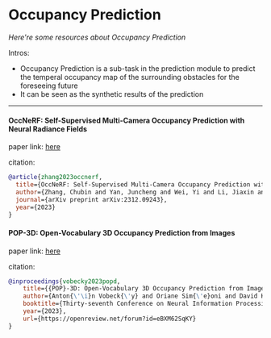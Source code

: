 # Occupancy Prediction
*Here're some resources about Occupancy Prediction*


Intros:
* Occupancy Prediction is a sub-task in the prediction module to predict the temperal occupancy map of the surrounding obstacles for the foreseeing future
* It can be seen as the synthetic results of the prediction


---


#### OccNeRF: Self-Supervised Multi-Camera Occupancy Prediction with Neural Radiance Fields

paper link: [here](https://arxiv.org/pdf/2312.09243.pdf)

citation:
```bibtex
@article{zhang2023occnerf,
  title={OccNeRF: Self-Supervised Multi-Camera Occupancy Prediction with Neural Radiance Fields},
  author={Zhang, Chubin and Yan, Juncheng and Wei, Yi and Li, Jiaxin and Liu, Li and Tang, Yansong and Duan, Yueqi and Lu, Jiwen},
  journal={arXiv preprint arXiv:2312.09243},
  year={2023}
}
```


#### POP-3D: Open-Vocabulary 3D Occupancy Prediction from Images

paper link: [here](https://openreview.net/pdf?id=eBXM62SqKY)

citation:
```bibtex
@inproceedings{vobecky2023popd,
    title={{POP}-3D: Open-Vocabulary 3D Occupancy Prediction from Images},
    author={Anton{\'\i}n Vobeck{\'y} and Oriane Sim{\'e}oni and David Hurych and Spyros Gidaris and Andrei Bursuc and Patrick Perez and Josef Sivic},
    booktitle={Thirty-seventh Conference on Neural Information Processing Systems},
    year={2023},
    url={https://openreview.net/forum?id=eBXM62SqKY}
}
```
